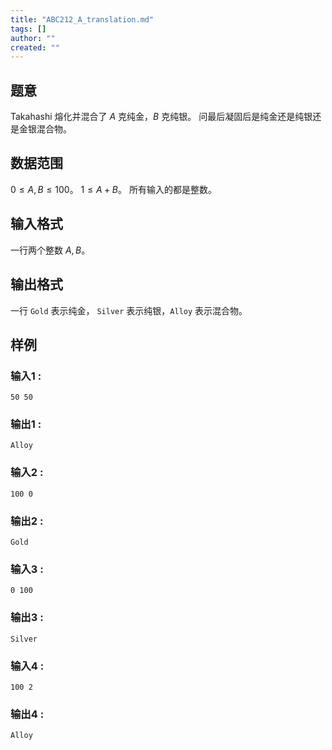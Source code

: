 ```yaml
---
title: "ABC212_A_translation.md"
tags: []
author: ""
created: ""
---
```


## 题意

Takahashi 熔化并混合了 $A$ 克纯金，$B$ 克纯银。
问最后凝固后是纯金还是纯银还是金银混合物。

## 数据范围

$0\le A,B\le 100$。
$1\le A+B$。
所有输入的都是整数。

## 输入格式

一行两个整数 $A,B$。
          
## 输出格式

一行 `Gold` 表示纯金， `Silver` 表示纯银，`Alloy` 表示混合物。

## 样例

### 输入1 :
```
50 50
```

### 输出1 :
```
Alloy
```

### 输入2 :
```
100 0
```

### 输出2 :
```
Gold
```

### 输入3 :
```
0 100
```

### 输出3 :
```
Silver
```

### 输入4 :
```
100 2
```

### 输出4 :
```
Alloy
```


